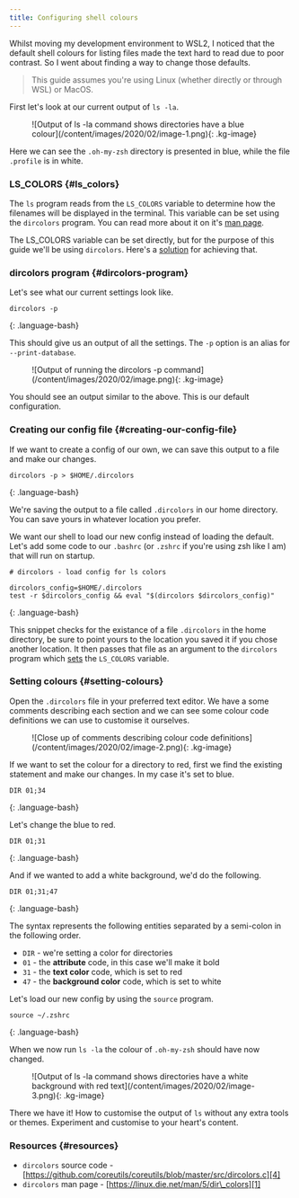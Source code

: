 ```yaml
---
title: Configuring shell colours
---
```


Whilst moving my development environment to WSL2, I noticed that the
default shell colours for listing files made the text hard to read due
to poor contrast. So I went about finding a way to change those
defaults.

<!--kg-card-begin: markdown-->

> This guide assumes you\'re using Linux (whether directly or through
> WSL) or MacOS.

<!--kg-card-end: markdown-->

First let\'s look at our current output of `ls -la`.

<figure class="kg-card kg-image-card" markdown="1">
![Output of ls -la command shows directories have a blue
colour](/content/images/2020/02/image-1.png){: .kg-image}
</figure>

Here we can see the `.oh-my-zsh` directory is presented in blue, while
the file `.profile` is in white.

### LS\_COLORS   {#ls_colors}

The `ls` program reads from the `LS_COLORS` variable to determine how
the filenames will be displayed in the terminal. This variable can be
set using the `dircolors` program. You can read more about it on it\'s
[man page][1].

<!--kg-card-begin: markdown-->

The LS\_COLORS variable can be set directly, but for the purpose of this
guide we\'ll be using `dircolors`. Here\'s a [solution][2] for achieving
that.

<!--kg-card-end: markdown-->

### dircolors program   {#dircolors-program}

Let\'s see what our current settings look like.

    dircolors -p
{: .language-bash}

This should give us an output of all the settings. The `-p` option is an
alias for `--print-database`.

<figure class="kg-card kg-image-card" markdown="1">
![Output of running the dircolors -p
command](/content/images/2020/02/image.png){: .kg-image}
</figure>

You should see an output similar to the above. This is our default
configuration.

### Creating our config file   {#creating-our-config-file}

If we want to create a config of our own, we can save this output to a
file and make our changes.

    dircolors -p > $HOME/.dircolors
{: .language-bash}

We\'re saving the output to a file called `.dircolors` in our home
directory. You can save yours in whatever location you prefer.

We want our shell to load our new config instead of loading the default.
Let\'s add some code to our `.bashrc` (or `.zshrc` if you\'re using zsh
like I am) that will run on startup.

    # dircolors - load config for ls colors
    
    dircolors_config=$HOME/.dircolors
    test -r $dircolors_config && eval "$(dircolors $dircolors_config)"
{: .language-bash}

This snippet checks for the existance of a file `.dircolors` in the home
directory, be sure to point yours to the location you saved it if you
chose another location. It then passes that file as an argument to the
`dircolors` program which [sets][3] the `LS_COLORS` variable.

### Setting colours   {#setting-colours}

Open the `.dircolors` file in your preferred text editor. We have a some
comments describing each section and we can see some colour code
definitions we can use to customise it ourselves.

<figure class="kg-card kg-image-card" markdown="1">
![Close up of comments describing colour code
definitions](/content/images/2020/02/image-2.png){: .kg-image}
</figure>

If we want to set the colour for a directory to red, first we find the
existing statement and make our changes. In my case it\'s set to blue.

    DIR 01;34
{: .language-bash}

Let\'s change the blue to red.

    DIR 01;31
{: .language-bash}

And if we wanted to add a white background, we\'d do the following.

    DIR 01;31;47
{: .language-bash}

The syntax represents the following entities separated by a semi-colon
in the following order.

* `DIR` - we\'re setting a color for directories
* `01` - the **attribute** code, in this case we\'ll make it bold
* `31` - the **text color** code, which is set to red
* `47` - the **background color** code, which is set to white

Let\'s load our new config by using the `source` program.

    source ~/.zshrc
{: .language-bash}

When we now run `ls -la` the colour of `.oh-my-zsh` should have now
changed.

<figure class="kg-card kg-image-card" markdown="1">
![Output of ls -la command shows directories have a white background
with red text](/content/images/2020/02/image-3.png){: .kg-image}
</figure>

There we have it! How to customise the output of `ls` without any extra
tools or themes. Experiment and customise to your heart\'s content.

### Resources   {#resources}

* `dircolors` source code -
  [https://github.com/coreutils/coreutils/blob/master/src/dircolors.c][4]
* `dircolors` man page - [https://linux.die.net/man/5/dir\_colors][1]



[1]: https://linux.die.net/man/5/dir_colors
[2]: https://askubuntu.com/questions/466198/how-do-i-change-the-color-for-directories-with-ls-in-the-console
[3]: https://github.com/coreutils/coreutils/blob/05a99f7d7f8e0999994b760bb6337ca10ea0a14b/src/dircolors.c#L494
[4]: https://github.com/coreutils/coreutils/blob/master/src/dircolors.c
